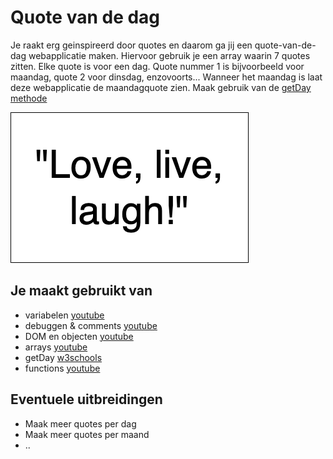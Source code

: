 # Quote van de dag

Je raakt erg geinspireerd door quotes en daarom ga jij een quote-van-de-dag webapplicatie maken. Hiervoor gebruik je een array waarin 7 quotes zitten. Elke quote is voor een dag. Quote nummer 1 is bijvoorbeeld voor maandag, quote 2 voor dinsdag, enzovoorts...
Wanneer het maandag is laat deze webapplicatie de maandagquote zien. Maak gebruik van de [getDay methode](https://www.w3schools.com/jsref/jsref_getday.asp)

![Quote ui](images/Quote-ui.png)

## Je maakt gebruikt van
- variabelen [youtube](https://www.youtube.com/watch?v=HfWaYjRrIM4)
- debuggen & comments [youtube](https://www.youtube.com/watch?v=XUYCOm38SWY)
- DOM en objecten [youtube](https://www.youtube.com/watch?v=k81rBKqwDhU)
- arrays [youtube](https://www.youtube.com/watch?v=Z-l1IAbq3qg)
- getDay [w3schools](https://www.w3schools.com/jsref/jsref_getday.asp)
- functions [youtube](https://www.youtube.com/watch?v=zC5cvaETdyQ)

## Eventuele uitbreidingen
- Maak meer quotes per dag
- Maak meer quotes per maand
- ..